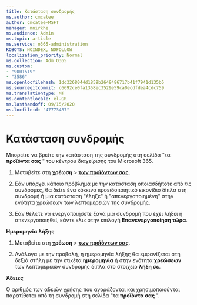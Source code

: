 ```yaml
---
title: Κατάσταση συνδρομής
ms.author: cmcatee
author: cmcatee-MSFT
manager: mnirkhe
ms.audience: Admin
ms.topic: article
ms.service: o365-administration
ROBOTS: NOINDEX, NOFOLLOW
localization_priority: Normal
ms.collection: Adm_O365
ms.custom:
- "9001519"
- "3586"
ms.openlocfilehash: 1dd3268044d1859b2648486717b41f7941d135b5
ms.sourcegitcommit: c6692ce0fa1358ec3529e59ca0ecdfdea4cdc759
ms.translationtype: MT
ms.contentlocale: el-GR
ms.lasthandoff: 09/15/2020
ms.locfileid: "47773487"
---
```

# <a name="subscription-status"></a>Κατάσταση συνδρομής

Μπορείτε να βρείτε την κατάσταση της συνδρομής στη σελίδα "τα **προϊόντα σας** " του κέντρου διαχείρισης του Microsoft 365.

1. Μεταβείτε στη **χρέωση**  >  **[των προϊόντων σας](https://go.microsoft.com/fwlink/p/?linkid=842054)**.

2. Εάν υπάρχει κάποιο πρόβλημα με την κατάσταση οποιασδήποτε από τις συνδρομές, θα δείτε ένα κόκκινο προειδοποιητικό εικονίδιο δίπλα στη συνδρομή ή μια κατάσταση "έληξε" ή "απενεργοποιημένη" στην ενότητα χρεώσεων των λεπτομερειών της συνδρομής.

3. Εάν θέλετε να ενεργοποιήσετε ξανά μια συνδρομή που έχει λήξει ή απενεργοποιηθεί, κάντε κλικ στην επιλογή **Επανενεργοποίηση τώρα**.

**Ημερομηνία λήξης**

1. Μεταβείτε στη **χρέωση**  >  **[των προϊόντων σας](https://go.microsoft.com/fwlink/p/?linkid=842054)**.

2. Ανάλογα με την προβολή, η ημερομηνία λήξης θα εμφανίζεται στη δεξιά στήλη με την ετικέτα **ημερομηνία** ή στην ενότητα **χρεώσεων** των λεπτομερειών συνδρομής δίπλα στο στοιχείο **λήξη σε**.

**Άδειες**

Ο αριθμός των αδειών χρήσης που αγοράζονται και χρησιμοποιούνται παρατίθεται από τη συνδρομή στη σελίδα "τα **προϊόντα σας** ".

